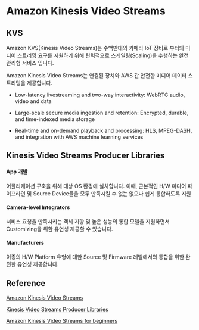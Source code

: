 # Amazon Kinesis Video Streams

## KVS

Amazon KVS(Kinesis Video Streams)는 수백만대의 카메라 IoT 장비로 부터의 미디어 스트리밍 요구를 지원하기 위해 탄력적으로 스케일링(Scaling)을 수행하는 완전 관리형 서비스 입니다.

Amazon Kinesis Video Streams는 연결된 장치와 AWS 간 안전한 미디어 데이터 스트리밍을 제공합니다.


- Low-latency livestreaming  and two-way interactivity: WebRTC audio,  video and data

- Large-scale secure media  ingestion and retention: Encrypted, durable, and  time-indexed media  storage

- Real-time and on-demand playback and  processing: HLS, MPEG-DASH, and integration  with AWS machine learning  services

## Kinesis Video Streams Producer Libraries

#### App 개발

어플리케이션 구축을 위해 대상 OS 환경에 설치합니다. 이때, 근본적인 H/W 미디어 파이프라인 및 Source Device들을 모두 만족시킬 수 없는 없으나 쉽게 통합하도록 지원

#### Camera-level Integrators

서비스 요청을 만족시키는 객체 지향 및 높은 성능의 통합 모델을 지원하면서 Customizing을 위한 유연성 제공할 수 있습니다.

#### Manufacturers

이종의 H/W Platform 유형에 대한 Source 및 Firmware 레벨에서의 통합을 위한 완전한 유연성 제공합니다. 





## Reference 

[Amazon Kinesis Video Streams](https://ap-northeast-2.console.aws.amazon.com/kinesisvideo/home?region=ap-northeast-2#/)

[Kinesis Video Streams Producer Libraries](https://docs.aws.amazon.com/kinesisvideostreams/latest/dg/producer-sdk.html)

[Amazon Kinesis Video Streams for beginners](https://catalog.us-east-1.prod.workshops.aws/workshops/82de7f30-615c-4adf-b4ae-3438f451735c/ko-KR)
